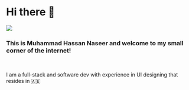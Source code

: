 
<!--
# Hi there 👋 This is Muhammad Hassan Naseer and welcome to my small corner of the internet! 

I am a recent graduate residing
-->

<body>
  

  <h1>Hi there 👋 </h1>
    <img src="https://i.pinimg.com/originals/e8/46/14/e84614ae6f0b610fd3ce787b92963415.gif" >
  <br/>
  <h3>This is Muhammad Hassan Naseer and welcome to my small corner of the internet! </h3>
  <br/>
  <p>
  I am a full-stack and software dev with experience in UI designing that resides in 🇦🇪
  </p>


</body>
<!--
**Loner291999/Loner291999** is a ✨ _special_ ✨ repository because its `README.md` (this file) appears on your GitHub profile.

Here are some ideas to get you started:

- 🔭 I’m currently working on ...
- 🌱 I’m currently learning ...
- 👯 I’m looking to collaborate on ...
- 🤔 I’m looking for help with ...
- 💬 Ask me about ...
- 📫 How to reach me: ...
- 😄 Pronouns: ...
- ⚡ Fun fact: ...
-->
